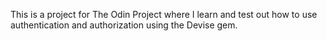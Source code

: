 This is a project for The Odin Project where I learn and test out how to use authentication and authorization using the Devise gem.